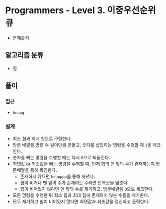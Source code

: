# Programmers - Level 3. 이중우선순위큐

* [문제출처](https://school.programmers.co.kr/learn/courses/30/lessons/42628 "Level 3. 이중우선순위큐")

## 알고리즘 분류
- 힙

## 풀이

### 접근
- `heapq`

### 설계
- 최소 힙과 최대 힙으로 구현한다.
- 방문 배열을 명령 수 길이만큼 만들고, 숫자를 삽입하는 명령을 수행할 때 `1`을 체크한다.
- 숫자를 빼는 명령을 수행할 때는 다시 `0`으로 되돌린다.
- 최댓값 or 최솟값을 빼는 명령을 수행할 때, 먼저 힙의 맨 앞의 수가 존재하는지 방문배열을 통해 확인한다.
    - 존재하지 않으면 `heappop`을 통해 꺼낸다.
    - 힙이 비거나 맨 앞의 수가 존재하는 수라면 반복문을 멈춘다.
    - 힙이 비어있지 않다면 맨 앞의 수를 제거하고, 방문배열을 `0`으로 체크한다.
- 모든 명령을 수행한 뒤 최소 힙과 최대 힙에 존재하지 않는 수들을 제거한다.
- 모두 제거하고 힙이 비어있지 않다면 최댓값과 최솟값을 갱신하고 출력한다.
